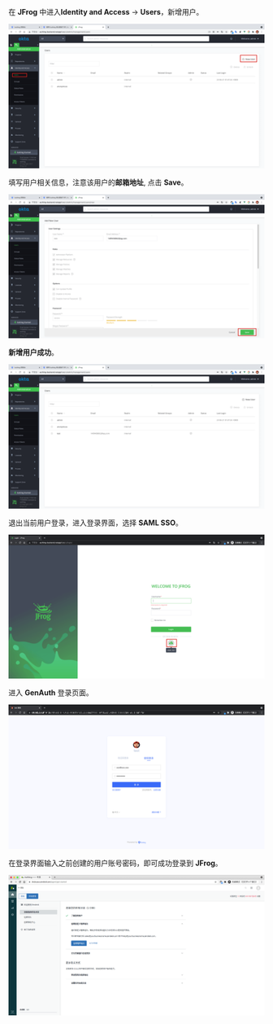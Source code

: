 <IntegrationDetailCard title="体验登录">

在 **JFrog** 中进入**Identity and Access** -> **Users**，新增用户。

<img src="../../images/integration/jfrog/2-4.png" class="md-img-padding" />

填写用户相关信息，注意该用户的**邮箱地址**, 点击 **Save**。

<img src="../../images/integration/jfrog/2-5.png" class="md-img-padding" />

**新增用户成功**。

<img src="../../images/integration/jfrog/2-6.png" class="md-img-padding" />

退出当前用户登录，进入登录界面，选择 **SAML SSO**。

<img src="../../images/integration/jfrog/3-1.png" class="md-img-padding" />

进入 **GenAuth** 登录页面。

<img src="../../images/integration/jfrog/3-3.png" class="md-img-padding" />

在登录界面输入之前创建的用户账号密码，即可成功登录到 **JFrog**。

<img src="../../images/integration/jfrog/3-5.png" class="md-img-padding" />

</IntegrationDetailCard>
